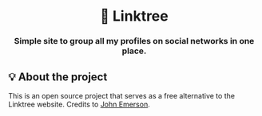 <h1 align="center">🌲 Linktree</h1>
<h3 align="center">Simple site to group all my profiles on social networks in one place.</h3>

## 💡 About the project

This is an open source project that serves as a free alternative to the Linktree website. Credits to [John Emerson](https://github.com/johnggli).